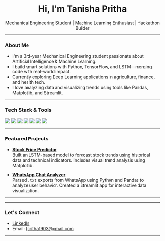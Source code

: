 <h1 align="center">Hi, I'm Tanisha Pritha </h1> 
<p align="center">
Mechanical Engineering Student | Machine Learning Enthusiast | Hackathon Builder
</p>

---

### About Me

- I'm a 3rd-year Mechanical Engineering student passionate about Artificial Intelligence & Machine Learning.
- I build smart solutions with Python, TensorFlow, and LSTM—merging code with real-world impact.
- Currently exploring Deep Learning applications in agriculture, finance, and health tech.
- I love analyzing data and visualizing trends using tools like Pandas, Matplotlib, and Streamlit.

---

### Tech Stack & Tools

<p align="left">
  <img src="https://img.shields.io/badge/Python-3776AB?style=flat&logo=python&logoColor=white" />
  <img src="https://img.shields.io/badge/TensorFlow-FF6F00?style=flat&logo=tensorflow&logoColor=white" />
  <img src="https://img.shields.io/badge/Keras-D00000?style=flat&logo=keras&logoColor=white" />
  <img src="https://img.shields.io/badge/Streamlit-FF4B4B?style=flat&logo=streamlit&logoColor=white" />
  <img src="https://img.shields.io/badge/React-20232A?style=flat&logo=react&logoColor=61DAFB" />
  <img src="https://img.shields.io/badge/MySQL-4479A1?style=flat&logo=mysql&logoColor=white" />
  <img src="https://img.shields.io/badge/Google Cloud-4285F4?style=flat&logo=googlecloud&logoColor=white" />
</p>

---

### Featured Projects

- [**Stock Price Predictor**](https://github.com/tanishapritha/stock-price-predictor)  
  Built an LSTM-based model to forecast stock trends using historical data and technical indicators. Includes visual trend analysis using Matplotlib.

- [**WhatsApp Chat Analyzer**](https://github.com/tanishapritha/whatsapp-chat-analyzer-with-sentiment-analysis)  
  Parsed `.txt` exports from WhatsApp using Python and Pandas to analyze user behavior. Created a Streamlit app for interactive data visualization.

---



---

### Let's Connect

- [LinkedIn](https://www.linkedin.com/in/tanishapritha)
- Email: tpritha1903@gmail.com

---

